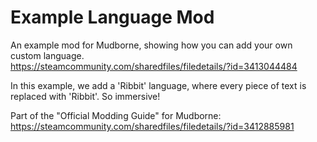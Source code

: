 # Example Language Mod
An example mod for Mudborne, showing how you can add your own custom language.  
https://steamcommunity.com/sharedfiles/filedetails/?id=3413044484

In this example, we add a 'Ribbit' language, where every piece of text is replaced with 'Ribbit'.
So immersive!

Part of the "Official Modding Guide" for Mudborne:
https://steamcommunity.com/sharedfiles/filedetails/?id=3412885981
